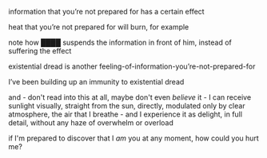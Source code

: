 information that you’re not prepared for has a certain effect

heat that you’re not prepared for will burn, for example

note how ████ suspends the information in front of him, instead of suffering the effect

existential dread is another feeling-of-information-you’re-not-prepared-for

I’ve been building up an immunity to existential dread

and - don't read into this at all, maybe don't even *believe* it - I can receive sunlight visually, straight from the sun, directly, modulated only by clear atmosphere, the air that I breathe - and I experience it as delight, in full detail, without any haze of overwhelm or overload

if I'm prepared to discover that I *am* you at any moment, how could you hurt me?
